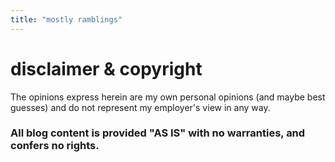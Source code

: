 ```yaml
---
title: "mostly ramblings"
---
```



# disclaimer & copyright
The opinions express herein are my own personal opinions (and maybe best guesses) and do not represent my employer's view in any way.



### All blog content is provided "AS IS" with no warranties, and confers no rights.
